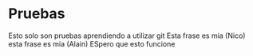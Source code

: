 # Pruebas
Esto solo son pruebas
aprendiendo a utilizar git
Esta frase es mia (Nico)
esta frase es mia (Alain)
ESpero que esto funcione 
